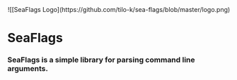 <div style="text-align: center; items-align: center; justify-content: center; display: flex;">
![[SeaFlags Logo](https://github.com/tilo-k/sea-flags/blob/master/logo.png)
</div>

# SeaFlags
### SeaFlags is a simple library for parsing command line arguments.


